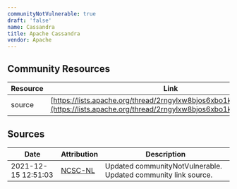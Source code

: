 ```yaml
---
communityNotVulnerable: true
draft: 'false'
name: Cassandra
title: Apache Cassandra
vendor: Apache
---
```



## Community Resources
| Resource | Link |
| --- | --- |
| source | [https://lists.apache.org/thread/2rngylxw8bjos6xbo1krp29m9wn2hhdr](https://lists.apache.org/thread/2rngylxw8bjos6xbo1krp29m9wn2hhdr) |


## Sources
| Date | Attribution | Description |
| --- | --- | --- |
| 2021-12-15 12:51:03 | [NCSC-NL](https://github.com/NCSC-NL/log4shell/blob/main/software/README.md) | Updated communityNotVulnerable. Updated community link source.  |
